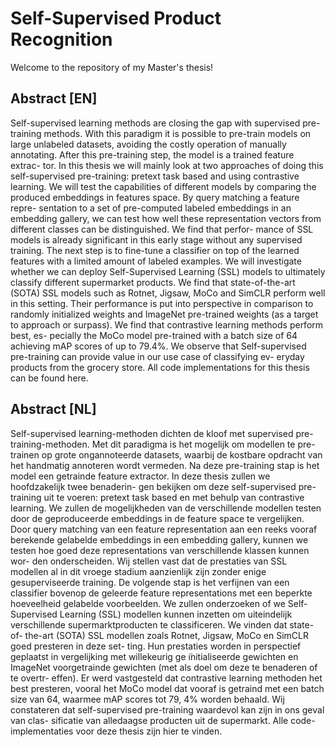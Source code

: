 # Self-Supervised Product Recognition
Welcome to the repository of my Master's thesis! 

## Abstract [EN]
Self-supervised learning methods are closing the gap with supervised pre-training methods. With
this paradigm it is possible to pre-train models on large unlabeled datasets, avoiding the costly
operation of manually annotating. After this pre-training step, the model is a trained feature extrac-
tor. In this thesis we will mainly look at two approaches of doing this self-supervised pre-training:
pretext task based and using contrastive learning. We will test the capabilities of different models
by comparing the produced embeddings in features space. By query matching a feature repre-
sentation to a set of pre-computed labeled embeddings in an embedding gallery, we can test how
well these representation vectors from different classes can be distinguished. We find that perfor-
mance of SSL models is already significant in this early stage without any supervised training. The
next step is to fine-tune a classifier on top of the learned features with a limited amount of labeled
examples. We will investigate whether we can deploy Self-Supervised Learning (SSL) models to
ultimately classify different supermarket products. We find that state-of-the-art (SOTA) SSL models
such as Rotnet, Jigsaw, MoCo and SimCLR perform well in this setting. Their performance is put
into perspective in comparison to randomly initialized weights and ImageNet pre-trained weights
(as a target to approach or surpass). We find that contrastive learning methods perform best, es-
pecially the MoCo model pre-trained with a batch size of 64 achieving mAP scores of up to 79.4%.
We observe that Self-supervised pre-training can provide value in our use case of classifying ev-
eryday products from the grocery store. All code implementations for this thesis can be found here.

## Abstract [NL]
Self-supervised learning-methoden dichten de kloof met supervised pre-training-methoden. Met
dit paradigma is het mogelijk om modellen te pre-trainen op grote ongannoteerde datasets, waarbij
de kostbare opdracht van het handmatig annoteren wordt vermeden. Na deze pre-training stap is
het model een getrainde feature extractor. In deze thesis zullen we hoofdzakelijk twee benaderin-
gen bekijken om deze self-supervised pre-training uit te voeren: pretext task based en met behulp
van contrastive learning. We zullen de mogelijkheden van de verschillende modellen testen door
de geproduceerde embeddings in de feature space te vergelijken. Door query matching van een
feature representation aan een reeks vooraf berekende gelabelde embeddings in een embedding
gallery, kunnen we testen hoe goed deze representations van verschillende klassen kunnen wor-
den onderscheiden. Wij stellen vast dat de prestaties van SSL modellen al in dit vroege stadium
aanzienlijk zijn zonder enige gesuperviseerde training. De volgende stap is het verfijnen van een
classifier bovenop de geleerde feature representations met een beperkte hoeveelheid gelabelde
voorbeelden. We zullen onderzoeken of we Self-Supervised Learning (SSL) modellen kunnen
inzetten om uiteindelijk verschillende supermarktproducten te classificeren. We vinden dat state-of-
the-art (SOTA) SSL modellen zoals Rotnet, Jigsaw, MoCo en SimCLR goed presteren in deze set-
ting. Hun prestaties worden in perspectief geplaatst in vergelijking met willekeurig ge ̈ınitialiseerde
gewichten en ImageNet voorgetrainde gewichten (met als doel om deze te benaderen of te overtr-
effen). Er werd vastgesteld dat contrastive learning methoden het best presteren, vooral het MoCo
model dat vooraf is getraind met een batch size van 64, waarmee mAP scores tot 79, 4% worden
behaald. Wij constateren dat self-supervised pre-training waardevol kan zijn in ons geval van clas-
sificatie van alledaagse producten uit de supermarkt. Alle code-implementaties voor deze thesis
zijn hier te vinden.
